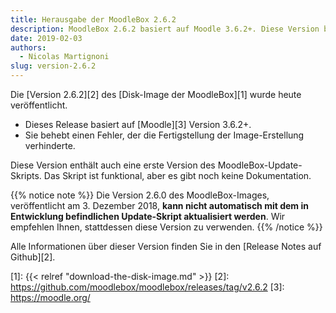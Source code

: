 ```yaml
---
title: Herausgabe der MoodleBox 2.6.2
description: MoodleBox 2.6.2 basiert auf Moodle 3.6.2+. Diese Version behebt einen Fehler, der die Fertigstellung der Image-Erstellung verhinderte.
date: 2019-02-03
authors:
  - Nicolas Martignoni
slug: version-2.6.2
---
```


Die [Version 2.6.2][2] des [Disk-Image der MoodleBox][1] wurde heute veröffentlicht.

  - Dieses Release basiert auf [Moodle][3] Version 3.6.2+.
  - Sie behebt einen Fehler, der die Fertigstellung der Image-Erstellung verhinderte.

Diese Version enthält auch eine erste Version des MoodleBox-Update-Skripts. Das Skript ist funktional, aber es gibt noch keine Dokumentation.

{{% notice note %}}
Die Version 2.6.0 des MoodleBox-Images, veröffentlicht am 3. Dezember 2018, __kann nicht automatisch mit dem in Entwicklung befindlichen Update-Skript aktualisiert werden__. Wir empfehlen Ihnen, stattdessen diese Version zu verwenden.
{{% /notice %}}

Alle Informationen über dieser Version finden Sie in den [Release Notes auf Github][2].

 [1]: {{< relref "download-the-disk-image.md" >}}
 [2]: https://github.com/moodlebox/moodlebox/releases/tag/v2.6.2
 [3]: https://moodle.org/
